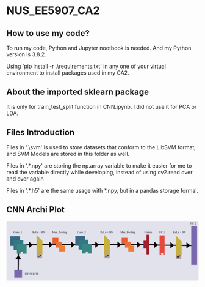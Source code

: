 # NUS_EE5907_CA2

## How to use my code?

To run my code, Python and Jupyter nootbook is needed. And my Python version is 3.8.2.

Using 'pip install -r .\requirements.txt'  in any one of your virtual environment to install packages used in my CA2.

## About the imported sklearn package

It is only for train_test_split function in CNN.ipynb. I did not use it for PCA or LDA.

## Files Introduction

Files in '.\svm\' is used to store datasets that conform to the LibSVM format, and SVM Models are
stored in this folder as well.

Files in '.\*.npy'  are storing the np.array variable to make it easier for me to read the variable directly
while developing, instead of using cv2.read over and over again

Files in '.\*.h5' are the same usage with *.npy, but in a pandas storage formal.

## CNN Archi Plot

![Archi](README.assets/Archi.png)

